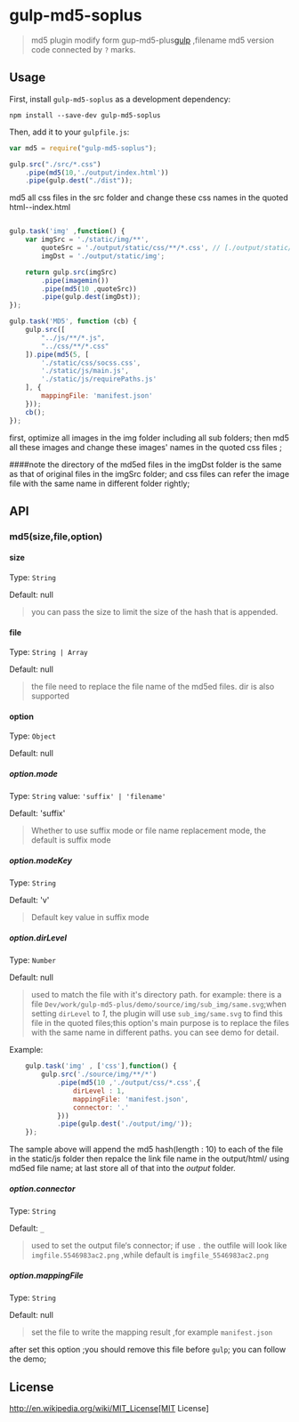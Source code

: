 # gulp-md5-soplus

> md5 plugin modify form gup-md5-plus[gulp](https://github.com/wpfpizicai/gulp-md5-plus) ,filename  md5 version code connected by `?` marks.
## Usage


First, install `gulp-md5-soplus` as a development dependency:

```shell
npm install --save-dev gulp-md5-soplus
```

Then, add it to your `gulpfile.js`:

```javascript
var md5 = require("gulp-md5-soplus");

gulp.src("./src/*.css")
	.pipe(md5(10,'./output/index.html'))
	.pipe(gulp.dest("./dist"));
```

md5 all css files in the src folder and change these css names in the quoted html--index.html

```javascript

gulp.task('img' ,function() {
    var imgSrc = './static/img/**',
        quoteSrc = './output/static/css/**/*.css', // [./output/static/css/**/*.css',./output/static/js/**/*.js']
        imgDst = './output/static/img';

    return gulp.src(imgSrc)
        .pipe(imagemin())
        .pipe(md5(10 ,quoteSrc))
        .pipe(gulp.dest(imgDst));
});

gulp.task('MD5', function (cb) {
	gulp.src([
		"../js/**/*.js",
		"../css/**/*.css"
	]).pipe(md5(5, [
		'./static/css/socss.css',
		'./static/js/main.js',
		'./static/js/requirePaths.js'
	], {
		mappingFile: 'manifest.json'
	}));
	cb();
});

```

first, optimize all images in the img folder including all sub folders; then md5 all these images and change these images' names in the quoted css files ;


####note
the directory of the md5ed files in the imgDst folder is the same as that of original files in the imgSrc folder; and css files can refer the image file with the same name in different folder rightly;

## API

### md5(size,file,option)

#### size
Type: `String`

Default: null

> you can pass the size to limit the size of the hash that is appended.

#### file
Type: `String | Array`

Default: null

> the file need to replace the file name of the md5ed files. dir is also supported

#### option
Type: `Object`

Default: null

##### option.mode
Type: `String`
value: `'suffix' | 'filename'`

Default: 'suffix'
> Whether to use suffix mode or file name replacement mode, the default is suffix mode

##### option.modeKey
Type: `String`

Default: 'v'
> Default key value in suffix mode

##### option.dirLevel
Type: `Number`

Default: null

> used to match the file with it's directory path. for example: there is a file `Dev/work/gulp-md5-plus/demo/source/img/sub_img/same.svg`;when setting `dirLevel` to *1*, the plugin will use `sub_img/same.svg` to find this file in the quoted files;this option's main purpose is to replace the files with the same name in different paths. you can see demo for detail.

Example:
```javascript
	gulp.task('img' , ['css'],function() {
	    gulp.src('./source/img/**/*')
	        .pipe(md5(10 ,'./output/css/*.css',{
	        	dirLevel : 1,
	        	mappingFile: 'manifest.json',
        		connector: '.'
	        }))
	        .pipe(gulp.dest('./output/img/'));
	});
```

The sample above will append the md5 hash(length : 10) to each of the file in the static/js folder then repalce the link file name in the output/html/ using md5ed file name; at last store all of that into the *output* folder.

##### option.connector
Type: `String`

Default: `_`

> used to set the output file‘s connector; if use `.` the outfile will look like `imgfile.5546983ac2.png` ,while default is `imgfile_5546983ac2.png` 


##### option.mappingFile
Type: `String`

Default: null 

> set the file to write the mapping result ,for example `manifest.json`  

after set this option ;you should remove this file before `gulp`; you can follow the demo;

## License

http://en.wikipedia.org/wiki/MIT_License[MIT License]


